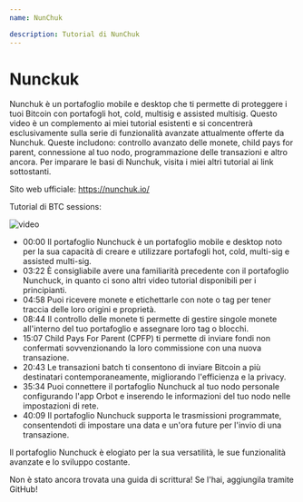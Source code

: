 ```yaml
---
name: NunChuk

description: Tutorial di NunChuk
---
```


# Nunckuk

Nunchuk è un portafoglio mobile e desktop che ti permette di proteggere i tuoi Bitcoin con portafogli hot, cold, multisig e assisted multisig. Questo video è un complemento ai miei tutorial esistenti e si concentrerà esclusivamente sulla serie di funzionalità avanzate attualmente offerte da Nunchuk. Queste includono: controllo avanzato delle monete, child pays for parent, connessione al tuo nodo, programmazione delle transazioni e altro ancora. Per imparare le basi di Nunchuk, visita i miei altri tutorial ai link sottostanti.

Sito web ufficiale: https://nunchuk.io/

Tutorial di BTC sessions:

![video](https://youtu.be/ugzdX0Q0Cgs?si=X-ZsK9Y_0-IHBCj4)

- 00:00 Il portafoglio Nunchuck è un portafoglio mobile e desktop noto per la sua capacità di creare e utilizzare portafogli hot, cold, multi-sig e assisted multi-sig.
- 03:22 È consigliabile avere una familiarità precedente con il portafoglio Nunchuck, in quanto ci sono altri video tutorial disponibili per i principianti.
- 04:58 Puoi ricevere monete e etichettarle con note o tag per tener traccia delle loro origini e proprietà.
- 08:44 Il controllo delle monete ti permette di gestire singole monete all'interno del tuo portafoglio e assegnare loro tag o blocchi.
- 15:07 Child Pays For Parent (CPFP) ti permette di inviare fondi non confermati sovvenzionando la loro commissione con una nuova transazione.
- 20:43 Le transazioni batch ti consentono di inviare Bitcoin a più destinatari contemporaneamente, migliorando l'efficienza e la privacy.
- 35:34 Puoi connettere il portafoglio Nunchuck al tuo nodo personale configurando l'app Orbot e inserendo le informazioni del tuo nodo nelle impostazioni di rete.
- 40:09 Il portafoglio Nunchuck supporta le trasmissioni programmate, consentendoti di impostare una data e un'ora future per l'invio di una transazione.

Il portafoglio Nunchuck è elogiato per la sua versatilità, le sue funzionalità avanzate e lo sviluppo costante.

Non è stato ancora trovata una guida di scrittura! Se l'hai, aggiungila tramite GitHub!
